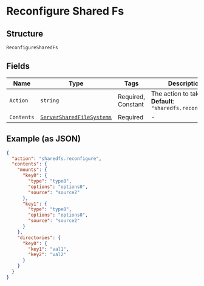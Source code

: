 
# Reconfigure Shared Fs

## Structure

`ReconfigureSharedFs`

## Fields

| Name | Type | Tags | Description |
|  --- | --- | --- | --- |
| `Action` | `string` | Required, Constant | The action to take.<br>**Default**: `"sharedfs.reconfigure"` |
| `Contents` | [`ServerSharedFileSystems`](../../doc/models/server-shared-file-systems.md) | Required | - |

## Example (as JSON)

```json
{
  "action": "sharedfs.reconfigure",
  "contents": {
    "mounts": {
      "key0": {
        "type": "type8",
        "options": "options0",
        "source": "source2"
      },
      "key1": {
        "type": "type8",
        "options": "options0",
        "source": "source2"
      }
    },
    "directories": {
      "key0": {
        "key1": "val1",
        "key2": "val2"
      }
    }
  }
}
```

